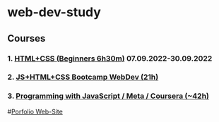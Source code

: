 # web-dev-study

## Courses

### 1. [HTML+CSS (Beginners 6h30m)](https://www.youtube.com/watch?v=G3e-cpL7ofc&t=1046s&ab_channel=SuperSimpleDev) 07.09.2022-30.09.2022

### 2. [JS+HTML+CSS Bootcamp WebDev (21h)](https://www.youtube.com/watch?v=zJSY8tbf_ys&ab_channel=freeCodeCamp.org) 

### 3. [Programming with JavaScript / Meta / Coursera (~42h)](https://www.coursera.org/learn/programming-with-javascript)



#[Porfolio Web-Site](https://olha-zolotarchuk.github.io/web-dev-study/public)